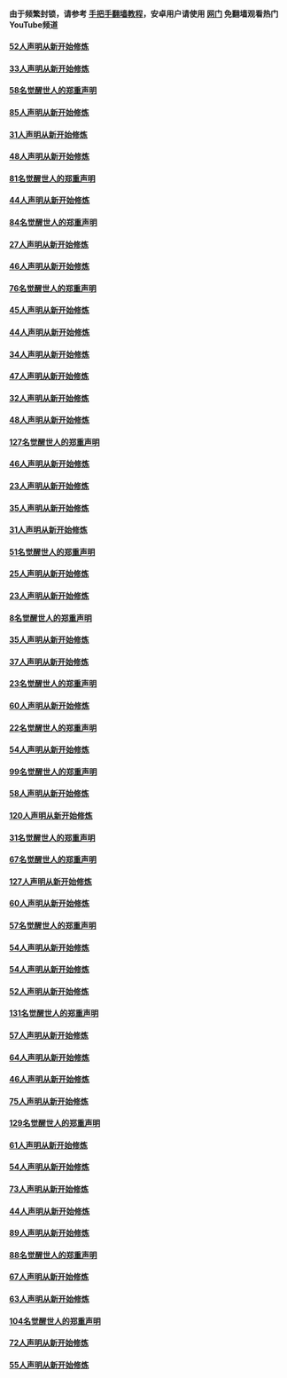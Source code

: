 #### 由于频繁封锁，请参考 [手把手翻墙教程](https://github.com/gfw-breaker/guides/wiki/)，安卓用户请使用 [网门](https://github.com/gfw-breaker/nogfw/blob/master/dl.md?t=03111000) 免翻墙观看热门YouTube频道 

#### [52人声明从新开始修炼](../pages/91/421846.md?t=03111000) 

#### [33人声明从新开始修炼](../pages/91/421804.md?t=03111000) 

#### [58名觉醒世人的郑重声明](../pages/91/421845.md?t=03111000) 

#### [85人声明从新开始修炼](../pages/91/421769.md?t=03111000) 

#### [31人声明从新开始修炼](../pages/91/421763.md?t=03111000) 

#### [48人声明从新开始修炼](../pages/91/421605.md?t=03111000) 

#### [81名觉醒世人的郑重声明](../pages/91/421656.md?t=03111000) 

#### [44人声明从新开始修炼](../pages/91/421544.md?t=03111000) 

#### [84名觉醒世人的郑重声明](../pages/91/421543.md?t=03111000) 

#### [27人声明从新开始修炼](../pages/91/421465.md?t=03111000) 

#### [46人声明从新开始修炼](../pages/91/421454.md?t=03111000) 

#### [76名觉醒世人的郑重声明](../pages/91/421453.md?t=03111000) 

#### [45人声明从新开始修炼](../pages/91/421452.md?t=03111000) 

#### [44人声明从新开始修炼](../pages/91/421422.md?t=03111000) 

#### [34人声明从新开始修炼](../pages/91/421322.md?t=03111000) 

#### [47人声明从新开始修炼](../pages/91/421264.md?t=03111000) 

#### [32人声明从新开始修炼](../pages/91/421225.md?t=03111000) 

#### [48人声明从新开始修炼](../pages/91/421202.md?t=03111000) 

#### [127名觉醒世人的郑重声明](../pages/91/421224.md?t=03111000) 

#### [46人声明从新开始修炼](../pages/91/421203.md?t=03111000) 

#### [23人声明从新开始修炼](../pages/91/421138.md?t=03111000) 

#### [35人声明从新开始修炼](../pages/91/421122.md?t=03111000) 

#### [31人声明从新开始修炼](../pages/91/421081.md?t=03111000) 

#### [51名觉醒世人的郑重声明](../pages/91/421080.md?t=03111000) 

#### [25人声明从新开始修炼](../pages/91/421020.md?t=03111000) 

#### [23人声明从新开始修炼](../pages/91/420884.md?t=03111000) 

#### [8名觉醒世人的郑重声明](../pages/91/420883.md?t=03111000) 

#### [35人声明从新开始修炼](../pages/91/420809.md?t=03111000) 

#### [37人声明从新开始修炼](../pages/91/420766.md?t=03111000) 

#### [23名觉醒世人的郑重声明](../pages/91/420765.md?t=03111000) 

#### [60人声明从新开始修炼](../pages/91/420727.md?t=03111000) 

#### [22名觉醒世人的郑重声明](../pages/91/420726.md?t=03111000) 

#### [54人声明从新开始修炼](../pages/91/420529.md?t=03111000) 

#### [99名觉醒世人的郑重声明](../pages/91/420528.md?t=03111000) 

#### [58人声明从新开始修炼](../pages/91/420198.md?t=03111000) 

#### [120人声明从新开始修炼](../pages/91/420141.md?t=03111000) 

#### [31名觉醒世人的郑重声明](../pages/91/420197.md?t=03111000) 

#### [67名觉醒世人的郑重声明](../pages/91/420140.md?t=03111000) 

#### [127人声明从新开始修炼](../pages/91/420082.md?t=03111000) 

#### [60人声明从新开始修炼](../pages/91/420081.md?t=03111000) 

#### [57名觉醒世人的郑重声明](../pages/91/420080.md?t=03111000) 

#### [54人声明从新开始修炼](../pages/91/419533.md?t=03111000) 

#### [54人声明从新开始修炼](../pages/91/419532.md?t=03111000) 

#### [52人声明从新开始修炼](../pages/91/419531.md?t=03111000) 

#### [131名觉醒世人的郑重声明](../pages/91/419530.md?t=03111000) 

#### [57人声明从新开始修炼](../pages/91/419430.md?t=03111000) 

#### [64人声明从新开始修炼](../pages/91/419429.md?t=03111000) 

#### [46人声明从新开始修炼](../pages/91/419428.md?t=03111000) 

#### [75人声明从新开始修炼](../pages/91/419427.md?t=03111000) 

#### [129名觉醒世人的郑重声明](../pages/91/419426.md?t=03111000) 

#### [61人声明从新开始修炼](../pages/91/419198.md?t=03111000) 

#### [54人声明从新开始修炼](../pages/91/419197.md?t=03111000) 

#### [73人声明从新开始修炼](../pages/91/419196.md?t=03111000) 

#### [44人声明从新开始修炼](../pages/91/419075.md?t=03111000) 

#### [89人声明从新开始修炼](../pages/91/419074.md?t=03111000) 

#### [88名觉醒世人的郑重声明](../pages/91/419195.md?t=03111000) 

#### [67人声明从新开始修炼](../pages/91/419073.md?t=03111000) 

#### [63人声明从新开始修炼](../pages/91/419072.md?t=03111000) 

#### [104名觉醒世人的郑重声明](../pages/91/419071.md?t=03111000) 

#### [72人声明从新开始修炼](../pages/91/418902.md?t=03111000) 

#### [55人声明从新开始修炼](../pages/91/418901.md?t=03111000) 

